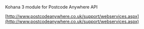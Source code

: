Kohana 3 module for Postcode Anywhere API

[http://www.postcodeanywhere.co.uk/support/webservices.aspx](http://www.postcodeanywhere.co.uk/support/webservices.aspx)
